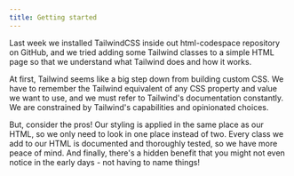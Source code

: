 ```yaml
---
title: Getting started
---
```


Last week we installed TailwindCSS inside out html-codespace repository on GitHub, and we tried adding some Tailwind classes to a simple HTML page so that we understand what Tailwind does and how it works.

At first, Tailwind seems like a big step down from building custom CSS. We have to remember the Tailwind equivalent of any CSS property and value we want to use, and we must refer to Tailwind's documentation constantly. We are constrained by Tailwind's capabilities and opinionated choices.

But, consider the pros! Our styling is applied in the same place as our HTML, so we only need to look in one place instead of two. Every class we add to our HTML is documented and thoroughly tested, so we have more peace of mind. And finally, there's a hidden benefit that you might not even notice in the early days - not having to name things!